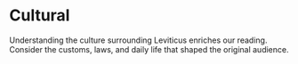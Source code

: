 # Cultural

Understanding the culture surrounding Leviticus enriches our reading. Consider the customs, laws, and daily life that shaped the original audience.

